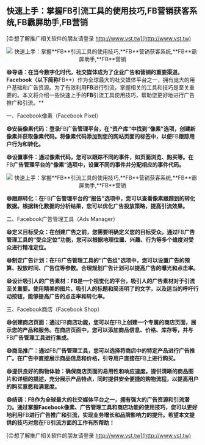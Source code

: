 ## **快速上手：掌握**FB**引流工具的使用技巧,**FB**营销获客系统,**FB**霸屏助手,**FB**营销**

[😍想了解推广相关软件的朋友请登录 http://www.vst.tw](http://www.vst.tw)

 <center><img src="https://vst.tw/MP4/tuiguang/png/6.png" alt="快速上手：掌握**FB**引流工具的使用技巧,**FB**营销获客系统,**FB**霸屏助手,**FB**营销"></center>

**😄导语：在当今数字化时代，社交媒体成为了企业广告和营销的重要渠道。Facebook（以下简称**FB**）作为全球最大的社交媒体平台之一，拥有庞大的用户基础和广告资源。为了有效利用**FB**进行引流，掌握相关的工具和技巧是至关重要的。本文将介绍一些快速上手的**FB**引流工具使用技巧，帮助您更好地进行广告推广和引流。**

一、Facebook像素（Facebook Pixel）

**😄安装像素代码：登录**FB**广告管理平台，在“资产库”中找到“像素”选项，创建新像素并获取像素代码。将像素代码添加到您的网站页面的<head>标签中，以便**FB**跟踪用户行为和转化。**

**😄设置事件：通过像素代码，您可以跟踪不同的事件，如页面浏览、购买等。在**FB**广告管理平台的“像素”选项中，设置不同的事件并分配相应的事件代码。**

 <center><img src="https://vst.tw/MP4/tuiguang/png/4.png" alt="快速上手：掌握**FB**引流工具的使用技巧,**FB**营销获客系统,**FB**霸屏助手,**FB**营销"></center>

**😄跟踪转化：在**FB**广告管理平台的“报告”选项中，您可以查看像素跟踪到的转化数据。根据转化数据的分析结果，您可以优化广告投放策略，提高引流效果。**

二、Facebook广告管理工具（Ads Manager）

**😄定义目标受众：在创建广告之前，您需要明确定义您的目标受众。通过**FB**广告管理工具的“受众定位”功能，您可以根据地理位置、兴趣、行为等多个维度对受众进行精准定位。**

**😄制定广告计划：在**FB**广告管理工具的“广告组”选项中，您可以设置广告的预算、投放时间、广告位等参数。合理规划广告计划可以提高广告的曝光和点击率。**

**😄设计吸引人的广告素材：**FB**是一个视觉化的平台，吸引人的广告素材对于引流至关重要。使用精美的图片、吸引人的标题和简洁明了的文字，以及适当的呼吁行动按钮，能够提高广告的点击率和转化率。**

三、Facebook商店（Facebook Shop）

**😄创建商店页面：通过**FB**商店功能，您可以在**FB**上创建一个专属的商店页面，展示您的产品和服务。在商店页面中，您可以添加商品信息、价格、库存等，并与**FB**广告管理工具进行集成。**

**😄商品推广：通过**FB**广告管理工具，您可以选择将商店中的特定产品进行广告推广。在广告中直接展示商品信息和价格，引导用户直接在**FB**上进行购买。**

**😄提供良好的购物体验：确保商店页面的易用性和响应速度。提供清晰的商品图片和详细的描述，充分展示产品特点，同时提供安全便捷的购物流程，以提高用户的购买意愿和满意度。**

**😄结语：**FB**作为全球最大的社交媒体平台之一，拥有强大的广告资源和引流潜力。通过掌握Facebook像素、广告管理工具和商店功能的使用技巧，您可以更好地利用**FB**进行广告推广和引流，实现业务增长和品牌影响力的提升。希望本文提供的技巧对您在**FB**引流方面的工作有所帮助！**

[😍想了解推广相关软件的朋友请登录 http://www.vst.tw](http://www.vst.tw)



